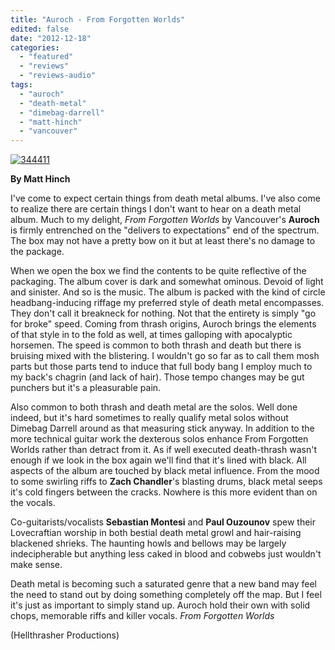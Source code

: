 ```yaml
---
title: "Auroch - From Forgotten Worlds"
edited: false
date: "2012-12-18"
categories:
  - "featured"
  - "reviews"
  - "reviews-audio"
tags:
  - "auroch"
  - "death-metal"
  - "dimebag-darrell"
  - "matt-hinch"
  - "vancouver"
---
```


[![](http://www.hellbound.ca/wp-content/uploads/2012/12/344411.jpg "344411")](http://www.hellbound.ca/wp-content/uploads/2012/12/344411.jpg)

**By Matt Hinch**

I've come to expect certain things from death metal albums. I've also come to realize there are certain things I don't want to hear on a death metal album. Much to my delight, _From Forgotten Worlds_ by Vancouver's **Auroch** is firmly entrenched on the "delivers to expectations" end of the spectrum. The box may not have a pretty bow on it but at least there's no damage to the package.

When we open the box we find the contents to be quite reflective of the packaging. The album cover is dark and somewhat ominous. Devoid of light and sinister. And so is the music. The album is packed with the kind of circle headbang-inducing riffage my preferred style of death metal encompasses. They don't call it breakneck for nothing. Not that the entirety is simply "go for broke" speed. Coming from thrash origins, Auroch brings the elements of that style in to the fold as well, at times galloping with apocalyptic horsemen. The speed is common to both thrash and death but there is bruising mixed with the blistering. I wouldn't go so far as to call them mosh parts but those parts tend to induce that full body bang I employ much to my back's chagrin (and lack of hair). Those tempo changes may be gut punchers but it's a pleasurable pain.

Also common to both thrash and death metal are the solos. Well done indeed, but it's hard sometimes to really qualify metal solos without Dimebag Darrell around as that measuring stick anyway. In addition to the more technical guitar work the dexterous solos enhance From Forgotten Worlds rather than detract from it. As if well executed death-thrash wasn't enough if we look in the box again we'll find that it's lined with black. All aspects of the album are touched by black metal influence. From the mood to some swirling riffs to **Zach Chandler**'s blasting drums, black metal seeps it's cold fingers between the cracks. Nowhere is this more evident than on the vocals.

Co-guitarists/vocalists **Sebastian Montesi** and **Paul Ouzounov** spew their Lovecraftian worship in both bestial death metal growl and hair-raising blackened shrieks. The haunting howls and bellows may be largely indecipherable but anything less caked in blood and cobwebs just wouldn't make sense.

Death metal is becoming such a saturated genre that a new band may feel the need to stand out by doing something completely off the map. But I feel it's just as important to simply stand up. Auroch hold their own with solid chops, memorable riffs and killer vocals. _From Forgotten Worlds_

(Hellthrasher Productions)
